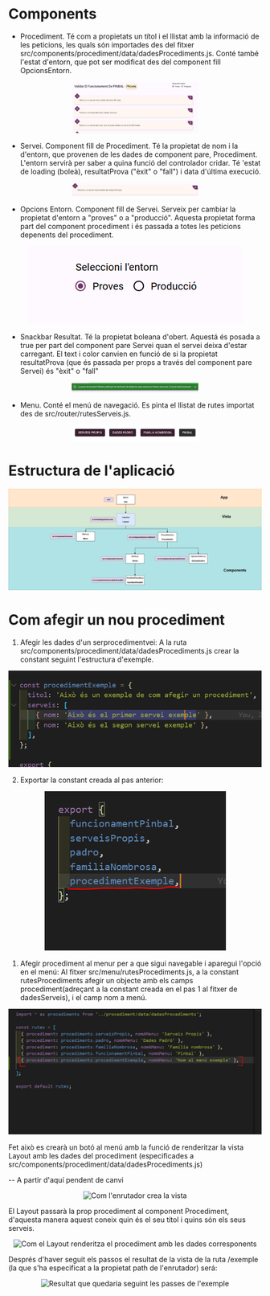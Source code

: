 # Components
- Procediment.  Té com a propietats un títol i el llistat amb la informació de les peticions, les quals són importades des del fitxer src/components/procediment/data/dadesProcediments.js. Conté també l'estat d'entorn, que pot ser modificat des del component fill OpcionsEntorn.

<p align="center">
  <img width="50%" alt="Component Procediment" src="
doc-react/procediment.PNG">
</p>
  
- Servei. Component fill de Procediment. Té la propietat de nom i la d'entorn, que provenen de les dades de component pare, Procediment. L'entorn servirà per saber a quina funció del controlador cridar. Té 'estat de loading (boleà), resultatProva ("èxit" o "fall") i data d'última execució.
  
 <p align="center">
  <img width="50%" alt="Component Servei" src="doc-react/servei.PNG">
</p>

- Opcions Entorn. Component fill de Servei. Serveix per cambiar la propietat d'entorn a "proves" o a "producció". Aquesta propietat forma part del component procediment i és passada a totes les peticions depenents del procediment.
  
 <p align="center">
  <img alt="Component Opcions Entorn" src="doc-react/opcionsEntorn.PNG">
</p>

- Snackbar Resultat. Té la propietat boleana d'obert. Aquestá és posada a true per part del component pare Servei quan el servei deixa d'estar carregant. El text i color canvien en funció de si la propietat resultatProva (que és passada per props a través del component pare Servei) és "èxit" o "fall"
  
 <p align="center">
  <img  width="50%" alt="Component Snackbar resultat" src="doc-react/snackbar-resultat.PNG">
</p>

- Menu. Conté el menú de navegació. Es pinta el llistat de rutes importat des de  src/router/rutesServeis.js.
  
 <p align="center">
  <img  width="50%" alt="Component Menu" src="doc-react/menu.PNG">
</p>


# Estructura de l'aplicació

<p align="center">
  <img alt="Diagrama Aplicació" src="doc-react/PinbalMonitorReact.png">
</p>


# Com afegir un nou procediment

1. Afegir les dades d'un serprocedimentvei:
   A la ruta src/components/procediment/data/dadesProcediments.js crear la constant seguint l'estructura d'exemple.

<p align="center">
  <img alt="Exemple de com afegir dades d'un procediment" src="doc-react/afegir-dades-procediment.PNG">
</p>

2. Exportar la constant creada al pas anterior:


<p align="center">
  <img alt="Exemple d'exportar la constant" src="doc-react/exportar-dades-afegides.PNG">
</p>

1. Afegir procediment al menur per a que sigui navegable i aparegui l'opció en el menú:
   Al fitxer src/menu/rutesProcediments.js, a la constant rutesProcediments afegir un objecte amb els camps procediment(adreçant a la constant creada en el pas 1 al fitxer de dadesServeis),  i el camp nom a menú.

<p align="center">
  <img alt="Exemple d'afegir la ruta al menú" src="doc-react/afegir-a-menu.PNG">
</p>
Fet això es crearà un botó al menú amb la funció de renderitzar la vista Layout amb les dades del procediment (especificades a src/components/procediment/data/dadesProcediments.js)


-- A partir d'aquí pendent de canvi



<p align="center">
  <img alt="Com l'enrutador crea la vista" src="doc-react/enrutador vista.png">
</p>

El Layout passarà la prop procediment al component Procediment, d'aquesta manera aquest coneix quin és el seu títol i quins són els seus serveis.
<p align="center">
  <img alt="Com el Layout renderitza el procediment amb les dades corresponents" src="doc-react/Layout servei.PNG">
</p>

Després d'haver seguit els passos el resultat de la vista de la ruta /exemple (la que s'ha especificat a la propietat path de l'enrutador) será:

<p align="center">
  <img alt="Resultat que quedaria seguint les passes de l'exemple" src="doc-react/resultat-exemple.PNG">
</p>
